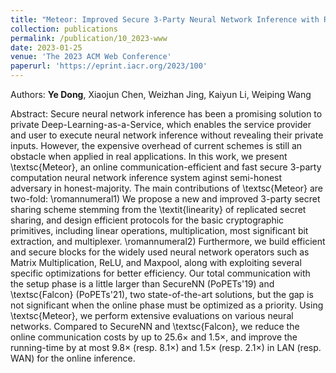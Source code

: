 ```yaml
---
title: "Meteor: Improved Secure 3-Party Neural Network Inference with Reducing Online Communication Costs"
collection: publications
permalink: /publication/10_2023-www
date: 2023-01-25
venue: 'The 2023 ACM Web Conference'
paperurl: 'https://eprint.iacr.org/2023/100'
---
```

Authors: **Ye Dong**, Xiaojun Chen, Weizhan Jing, Kaiyun Li, Weiping Wang

Abstract: Secure neural network inference has been a promising solution to private Deep-Learning-as-a-Service, which enables the service provider and user to execute neural network inference without revealing their private inputs. However, the expensive overhead of current schemes is still an obstacle when applied in real applications. In this work, we present \textsc{Meteor}, an online communication-efficient and fast secure 3-party computation neural network inference system aginst semi-honest adversary in honest-majority. The main contributions of \textsc{Meteor} are two-fold: \romannumeral1) We propose a new and improved 3-party secret sharing scheme stemming from the \textit{linearity} of replicated secret sharing, and design efficient protocols for the basic cryptographic primitives, including linear operations, multiplication, most significant bit extraction, and multiplexer. \romannumeral2) Furthermore, we build efficient and secure blocks for the widely used neural network operators such as Matrix Multiplication, ReLU, and Maxpool, along with exploiting several specific optimizations for better efficiency. Our total communication with the setup phase is a little larger than SecureNN (PoPETs'19) and \textsc{Falcon} (PoPETs'21), two state-of-the-art solutions, but the gap is not significant when the online phase must be optimized as a priority. Using \textsc{Meteor}, we perform extensive evaluations on various neural networks. Compared to SecureNN and \textsc{Falcon}, we reduce the online communication costs by up to $25.6\times$ and $1.5\times$, and improve the running-time by at most $9.8\times$ (resp. $8.1\times$) and $1.5\times$ (resp. $2.1\times$) in LAN (resp. WAN) for the online inference.
